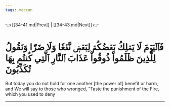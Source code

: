 ```yaml
---
tags: meccan
---
```


👈 [[34-41.md|Prev]] | [[34-43.md|Next]] 👉

# فَٱلۡيَوۡمَ لَا يَمۡلِكُ بَعۡضُكُمۡ لِبَعۡضٖ نَّفۡعٗا وَلَا ضَرّٗا وَنَقُولُ لِلَّذِينَ ظَلَمُواْ ذُوقُواْ عَذَابَ ٱلنَّارِ ٱلَّتِي كُنتُم بِهَا تُكَذِّبُونَ

But today you do not hold for one another [the power of] benefit or harm, and We will say to those who wronged, "Taste the punishment of the Fire, which you used to deny

---


